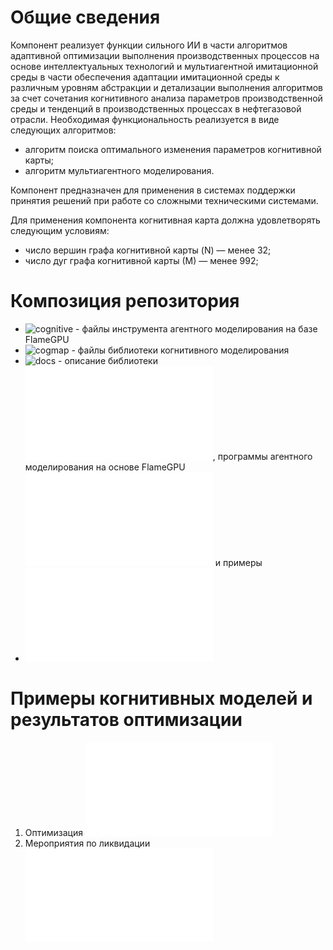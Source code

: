 # Общие сведения #

Компонент реализует функции сильного ИИ в части алгоритмов адаптивной оптимизации выполнения производственных 
процессов на основе интеллектуальных технологий и мультиагентной имитационной среды в части обеспечения адаптации
имитационной среды к различным уровням абстракции и детализации выполнения алгоритмов за счет сочетания когнитивного 
анализа параметров производственной среды и тенденций в производственных процессах в нефтегазовой отрасли.
Необходимая функциональность реализуется в виде следующих алгоритмов:
* алгоритм поиска оптимального изменения параметров когнитивной карты;
* алгоритм мультиагентного моделирования.

Компонент предназначен для применения в системах поддержки принятия решений при работе со сложными техническими системами.

Для применения компонента когнитивная карта должна удовлетворять следующим условиям:
* число вершин графа когнитивной карты (N) — менее 32;
* число дуг графа когнитивной карты (М) — менее 992;

# Композиция репозитория #

* ![cognitive](cognitive) - файлы инструмента агентного моделирования на базе FlameGPU
* ![cogmap](cogmap) - файлы библиотеки когнитивного моделирования
* ![docs](docs) - описание библиотеки ![CogMap Optimizer](docs/cogmap.md), программы агентного моделирования на основе 
FlameGPU ![Cognitive](docs/cognitive.md) и примеры
* ![Лицензия GPL v3.0](LICENSE.md)

# Примеры когнитивных моделей и результатов оптимизации #
1. Оптимизация ![дебета скважин](docs/example1/Control_example_1_ReadMe.md)
2. Мероприятия по ликвидации ![разлива нефти](docs/example2/Control_example_2_ReadMe.md)

 

